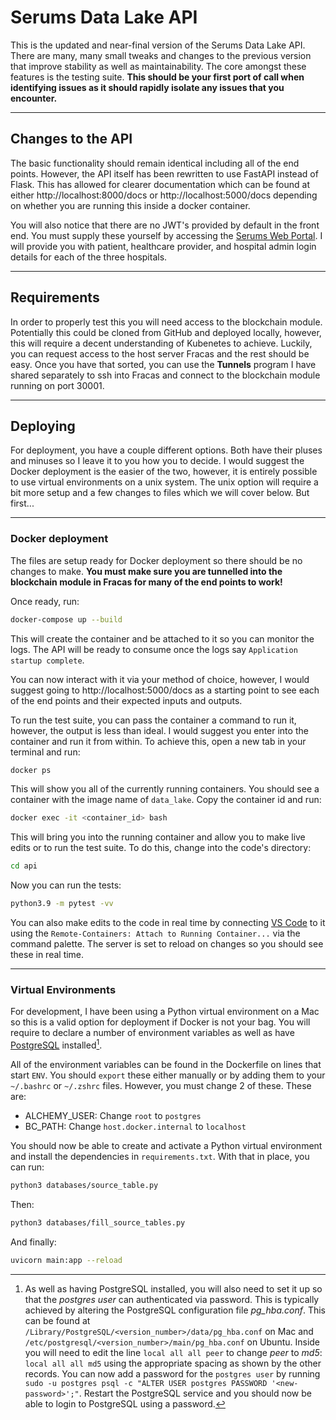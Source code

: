 # Serums Data Lake API

This is the updated and near-final version of the Serums Data Lake API. There are many, many small tweaks and changes to the previous version that improve stability as well as maintainability. The core amongst these features is the testing suite. **This should be your first port of call when identifying issues as it should rapidly isolate any issues that you encounter.**

***
## Changes to the API

The basic functionality should remain identical including all of the end points. However, the API itself has been rewritten to use FastAPI instead of Flask. This has allowed for clearer documentation which can be found at either http://localhost:8000/docs or http://localhost:5000/docs depending on whether you are running this inside a docker container.

You will also notice that there are no JWT's provided by default in the front end. You must supply these yourself by accessing the [Serums Web Portal](https://flexpass.serums.cs.st-andrews.ac.uk/web_app/login_username.html). I will provide you with patient, healthcare provider, and hospital admin login details for each of the three hospitals.

***
## Requirements

In order to properly test this you will need access to the blockchain module. Potentially this could be cloned from GitHub and deployed locally, however, this will require a decent understanding of Kubenetes to achieve. Luckily, you can request access to the host server Fracas and the rest should be easy. Once you have that sorted, you can use the **Tunnels** program I have shared separately to ssh into Fracas and connect to the blockchain module running on port 30001. 

***
## Deploying

For deployment, you have a couple different options. Both have their pluses and minuses so I leave it to you how you to decide. I would suggest the Docker deployment is the easier of the two, however, it is entirely possible to use virtual environments on a unix system. The unix option will require a bit more setup and a few changes to files which we will cover below. But first...

***
### Docker deployment

The files are setup ready for Docker deployment so there should be no changes to make. **You must make sure you are tunnelled into the blockchain module in Fracas for many of the end points to work!**

Once ready, run:
```bash
docker-compose up --build
```

This will create the container and be attached to it so you can monitor the logs. The API will be ready to consume once the logs say `Application startup complete`.

You can now interact with it via your method of choice, however, I would suggest going to http://localhost:5000/docs as a starting point to see each of the end points and their expected inputs and outputs.

To run the test suite, you can pass the container a command to run it, however, the output is less than ideal. I would suggest you enter into the container and run it from within. To achieve this, open a new tab in your terminal and run:

```bash
docker ps
```

This will show you all of the currently running containers. You should see a container with the image name of `data_lake`. Copy the container id and run:

```bash
docker exec -it <container_id> bash
```

This will bring you into the running container and allow you to make live edits or to run the test suite. To do this, change into the code's directory:

```bash
cd api
```

Now you can run the tests:

```bash
python3.9 -m pytest -vv
```

You can also make edits to the code in real time by connecting [VS Code](https://code.visualstudio.com/Download) to it using the `Remote-Containers: Attach to Running Container...` via the command palette. The server is set to reload on changes so you should see these in real time.

***
### Virtual Environments

For development, I have been using a Python virtual environment on a Mac so this is a valid option for deployment if Docker is not your bag. You will require to declare a number of environment variables as well as have [PostgreSQL](https://www.postgresql.org/download/) installed[^1].

All of the environment variables can be found in the Dockerfile on lines that start `ENV`. You should `export` these either manually or by adding them to your `~/.bashrc` or `~/.zshrc` files. However, you must change 2 of these. These are:
- ALCHEMY_USER: Change `root` to `postgres`
- BC_PATH: Change `host.docker.internal` to `localhost`

You should now be able to create and activate a Python virtual environment and install the dependencies in `requirements.txt`. With that in place, you can run:

```bash
python3 databases/source_table.py
```
Then:

```bash
python3 databases/fill_source_tables.py
```

And finally:
```bash
uvicorn main:app --reload
```


[^1]: As well as having PostgreSQL installed, you will also need to set it up so that the *postgres user* can authenticated via password. This is typically achieved by altering the PostgreSQL configuration file *pg_hba.conf*. This can be found at `/Library/PostgreSQL/<version_number>/data/pg_hba.conf` on Mac and `/etc/postgresql/<version_number>/main/pg_hba.conf` on Ubuntu. Inside you will need to edit the line `local all all peer` to change *peer* to *md5*: `local all all md5` using the appropriate spacing as shown by the other records. You can now add a password for the `postgres user` by running `sudo -u postgres psql -c "ALTER USER postgres PASSWORD '<new-password>';"`. Restart the PostgreSQL service and you should now be able to login to PostgreSQL using a password.
